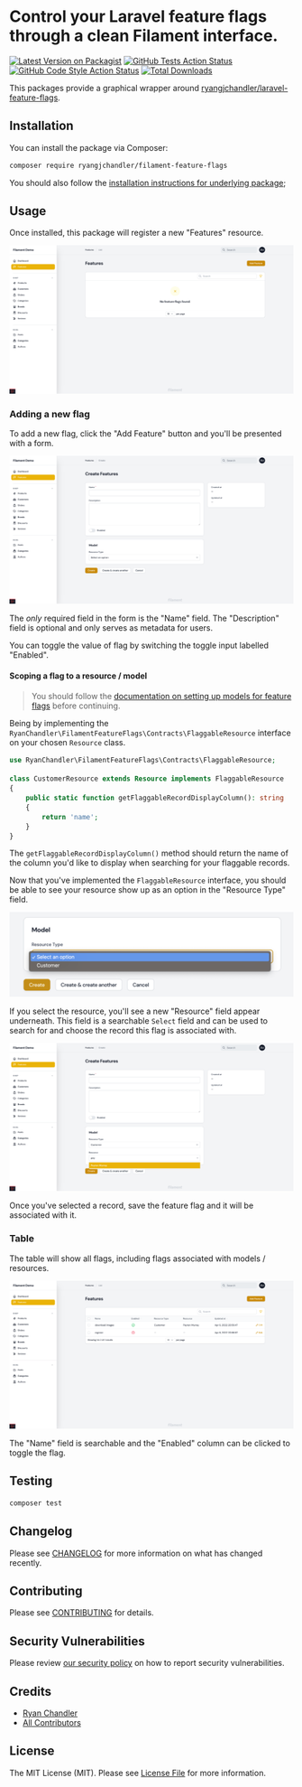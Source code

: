 # Control your Laravel feature flags through a clean Filament interface.

[![Latest Version on Packagist](https://img.shields.io/packagist/v/ryangjchandler/filament-feature-flags.svg?style=flat-square)](https://packagist.org/packages/ryangjchandler/filament-feature-flags)
[![GitHub Tests Action Status](https://img.shields.io/github/workflow/status/ryangjchandler/filament-feature-flags/run-tests?label=tests)](https://github.com/ryangjchandler/filament-feature-flags/actions?query=workflow%3Arun-tests+branch%3Amain)
[![GitHub Code Style Action Status](https://img.shields.io/github/workflow/status/ryangjchandler/filament-feature-flags/Check%20&%20fix%20styling?label=code%20style)](https://github.com/ryangjchandler/filament-feature-flags/actions?query=workflow%3A"Check+%26+fix+styling"+branch%3Amain)
[![Total Downloads](https://img.shields.io/packagist/dt/ryangjchandler/filament-feature-flags.svg?style=flat-square)](https://packagist.org/packages/ryangjchandler/filament-feature-flags)

This packages provide a graphical wrapper around [ryangjchandler/laravel-feature-flags](https://github.com/ryangjchandler/laravel-feature-flags).

## Installation

You can install the package via Composer:

```bash
composer require ryangjchandler/filament-feature-flags
```

You should also follow the [installation instructions for underlying package](https://github.com/ryangjchandler/laravel-feature-flags#installation);

## Usage

Once installed, this package will register a new "Features" resource.

![Empty resource](art/empty-resource.png)

### Adding a new flag

To add a new flag, click the "Add Feature" button and you'll be presented with a form.

![Empty create form](art/create-form.png)

The _only_ required field in the form is the "Name" field. The "Description" field is optional and only serves as metadata for users.

You can toggle the value of flag by switching the toggle input labelled "Enabled".

#### Scoping a flag to a resource / model

> You should follow the [documentation on setting up models for feature flags](https://github.com/ryangjchandler/laravel-feature-flags#model-flags) before continuing.

Being by implementing the `RyanChandler\FilamentFeatureFlags\Contracts\FlaggableResource` interface on your chosen `Resource` class.

```php
use RyanChandler\FilamentFeatureFlags\Contracts\FlaggableResource;

class CustomerResource extends Resource implements FlaggableResource
{
    public static function getFlaggableRecordDisplayColumn(): string
    {
        return 'name';
    }
}
```

The `getFlaggableRecordDisplayColumn()` method should return the name of the column you'd like to display when searching for your flaggable records.

Now that you've implemented the `FlaggableResource` interface, you should be able to see your resource show up as an option in the "Resource Type" field.

![Resource type](art/resource-type.png)

If you select the resource, you'll see a new "Resource" field appear underneath. This field is a searchable `Select` field and can be used to search for and choose the record this flag is associated with.

![Resource searching](art/resource-searching.png)

Once you've selected a record, save the feature flag and it will be associated with it.

### Table

The table will show all flags, including flags associated with models / resources.

![Table overview](art/table.png)

The "Name" field is searchable and the "Enabled" column can be clicked to toggle the flag.

## Testing

```bash
composer test
```

## Changelog

Please see [CHANGELOG](CHANGELOG.md) for more information on what has changed recently.

## Contributing

Please see [CONTRIBUTING](.github/CONTRIBUTING.md) for details.

## Security Vulnerabilities

Please review [our security policy](../../security/policy) on how to report security vulnerabilities.

## Credits

- [Ryan Chandler](https://github.com/ryangjchandler)
- [All Contributors](../../contributors)

## License

The MIT License (MIT). Please see [License File](LICENSE.md) for more information.
